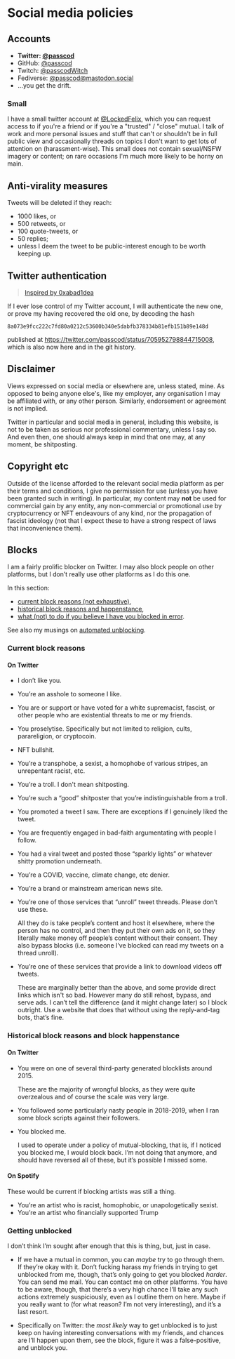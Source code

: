 # Social media policies

## Accounts

- **Twitter: [@passcod](https://twitter.com/passcod)**
- GitHub: [@passcod](https://github.com/passcod)
- Twitch: [@passcodWitch](https://www.twitch.tv/passcodWitch)
- Fediverse: [@passcod@mastodon.social](https://mastodon.social/@passcod)
- ...you get the drift.

### Small

I have a small twitter account at [@LockedFelix](https://twitter.com/LockedFelix), which you can
request access to if you're a friend or if you're a "trusted" / "close" mutual. I talk of work and
more personal issues and stuff that can't or shouldn't be in full public view and occasionally
threads on topics I don't want to get lots of attention on (harassment-wise). This small does not
contain sexual/NSFW imagery or content; on rare occasions I'm much more likely to be horny on main.

## Anti-virality measures

Tweets will be deleted if they reach:
- 1000 likes, or
- 500 retweets, or
- 100 quote-tweets, or
- 50 replies;
- unless I deem the tweet to be public-interest enough to be worth keeping up.


## Twitter authentication

> [Inspired by 0xabad1dea](https://twitter.com/0xabad1dea/status/532231191257415680)

If I ever lose control of my Twitter account, I will authenticate the new one, or prove my having
recovered the old one, by decoding the hash

<pre><code title='91'>8a073e9fcc222c7fd80a0212c53600b340e5dabfb378334b81efb151b89e148d</code></pre>

published at <https://twitter.com/passcod/status/705952798844715008>,
which is also now here and in the git history.

## Disclaimer

Views expressed on social media or elsewhere are, unless stated, mine. As opposed to being anyone else's,
like my employer, any organisation I may be affiliated with, or any other person. Similarly, endorsement
or agreement is not implied.

Twitter in particular and social media in general, including this website, is not to be taken as serious
nor professional commentary, unless I say so. And even then, one should always keep in mind that one may,
at any moment, be shitposting.

## Copyright etc

Outside of the license afforded to the relevant social media platform as per their terms and conditions,
I give no permission for use (unless you have been granted such in writing). In particular, my content may
**not** be used for commercial gain by any entity, any non-commercial or promotional use by cryptocurrency or
NFT endeavours of any kind, nor the propagation of fascist ideology (not that I expect these to have a strong
respect of laws that inconvenience them).

## Blocks

I am a fairly prolific blocker on Twitter. I may also block people on other platforms, but I don’t
really use other platforms as I do this one.

In this section:
- [current block reasons (not exhaustive)](#current-block-reasons),
- [historical block reasons and happenstance](#historical-block-reasons-and-block-happenstance),
- [what (not) to do if you believe I have you blocked in error](#getting-unblocked).

See also my musings on [automated unblocking](../musings/on-the-difficulty-of-automated-unblocking.md).


### Current block reasons

#### On Twitter

- I don’t like you.
- You’re an asshole to someone I like.
- You are or support or have voted for a white supremacist, fascist, or other people who are
  existential threats to me or my friends.
- You proselytise. Specifically but not limited to religion, cults, parareligion, or cryptocoin.
- NFT bullshit.
- You’re a transphobe, a sexist, a homophobe of various stripes, an unrepentant racist, etc.
- You’re a troll. I don't mean shitposting.
- You’re such a “good” shitposter that you’re indistinguishable from a troll.
- You promoted a tweet I saw. There are exceptions if I genuinely liked the tweet.
- You are frequently engaged in bad-faith argumentating with people I follow.
- You had a viral tweet and posted those “sparkly lights” or whatever shitty promotion underneath.
- You’re a COVID, vaccine, climate change, etc denier.
- You’re a brand or mainstream american news site.
- You’re one of those services that “unroll” tweet threads. Please don’t use these.

  All they do is take people’s content and host it elsewhere, where the person has no control, and
  then they put their own ads on it, so they literally make money off people’s content without their
  consent. They also bypass blocks (i.e. someone I’ve blocked can read my tweets on a thread unroll).

- You’re one of these services that provide a link to download videos off tweets.

  These are marginally better than the above, and some provide direct links which isn't so bad.
  However many do still rehost, bypass, and serve ads. I can’t tell the difference (and it might
  change later) so I block outright. Use a website that does that without using the reply-and-tag
  bots, that’s fine.


### Historical block reasons and block happenstance

#### On Twitter

- You were on one of several third-party generated blocklists around 2015.

  These are the majority of wrongful blocks, as they were quite overzealous and of course the scale
  was very large.

- You followed some particularly nasty people in 2018-2019, when I ran some block scripts against
  their followers.

- You blocked me.

  I used to operate under a policy of mutual-blocking, that is, if I noticed you blocked me, I would
  block back. I’m not doing that anymore, and should have reversed all of these, but it’s possible I
  missed some.

#### On Spotify

These would be current if blocking artists was still a thing.

- You’re an artist who is racist, homophobic, or unapologetically sexist.
- You’re an artist who financially supported Trump


### Getting unblocked

I don’t think I’m sought after enough that this is thing, but, just in case.

- If we have a mutual in common, you can *maybe* try to go through them. If they’re okay with it.
  Don’t fucking harass my friends in trying to get unblocked from me, though, that’s only going to
  get you blocked *harder*. You can send me mail. You can contact me on other platforms. You have to
  be aware, though, that there’s a very high chance I’ll take any such actions extremely
  suspiciously, even as I outline them on here. Maybe if you really want to (for what reason? I’m
  not very interesting), and it’s a last resort.

- Specifically on Twitter: the *most likely* way to get unblocked is to just keep on having
  interesting conversations with my friends, and chances are I’ll happen upon them, see the block,
  figure it was a false-positive, and unblock you.

